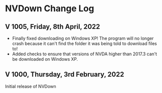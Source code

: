 # NVDown Change Log
## V 1005, Friday, 8th April, 2022
- Finally fixed downloading on Windows XP! The program will no longer crash because it can't find the folder it was being told to download files to!
- Added checks to ensure that versions of NVDA higher than 2017.3 can't be downloaded on Windows XP.
## V 1000, Thursday, 3rd February, 2022
Initial release of NVDown
